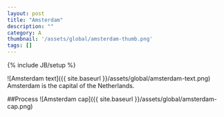 ```yaml
---
layout: post
title: "Amsterdam"
description: ""
category: A
thumbnail: '/assets/global/amsterdam-thumb.png'
tags: []
---
```

{% include JB/setup %}

![Amsterdam text]({{ site.baseurl }}/assets/global/amsterdam-text.png)
Amsterdam is the capital of the Netherlands.

##Process
![Amsterdam cap]({{ site.baseurl }}/assets/global/amsterdam-cap.png)
